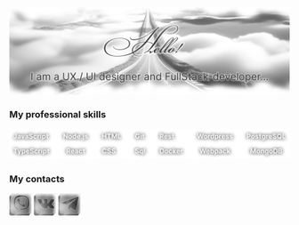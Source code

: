 [![Header](https://github.com/alinavdovichenko/alinavdovichenko/blob/main/assets/img-1.png)](https://alinavdovichenko.ru/)

### My professional skills

![Skils](https://github.com/alinavdovichenko/alinavdovichenko/blob/main/assets/skils.png)

### My contacts

[![Viber](https://github.com/alinavdovichenko/alinavdovichenko/blob/main/assets/viber.png)](viber://chat?number=%2B79527057589)   [![VK](https://github.com/alinavdovichenko/alinavdovichenko/blob/main/assets/vk.png)](https://vk.com/id199922555)   [![TELEGRAM](https://github.com/alinavdovichenko/alinavdovichenko/blob/main/assets/telegram.png)](tg://resolve?domain=@AlinaVdovichenko)
